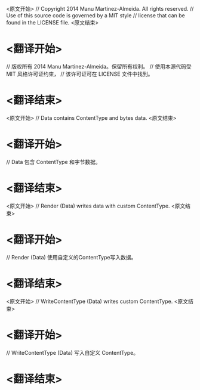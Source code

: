 
<原文开始>
// Copyright 2014 Manu Martinez-Almeida. All rights reserved.
// Use of this source code is governed by a MIT style
// license that can be found in the LICENSE file.
<原文结束>

# <翻译开始>
// 版权所有 2014 Manu Martinez-Almeida。保留所有权利。
// 使用本源代码受 MIT 风格许可证约束，
// 该许可证可在 LICENSE 文件中找到。
# <翻译结束>


<原文开始>
// Data contains ContentType and bytes data.
<原文结束>

# <翻译开始>
// Data 包含 ContentType 和字节数据。
# <翻译结束>


<原文开始>
// Render (Data) writes data with custom ContentType.
<原文结束>

# <翻译开始>
// Render (Data) 使用自定义的ContentType写入数据。
# <翻译结束>


<原文开始>
// WriteContentType (Data) writes custom ContentType.
<原文结束>

# <翻译开始>
// WriteContentType (Data) 写入自定义 ContentType。
# <翻译结束>

